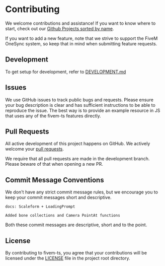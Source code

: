 # Contributing

We welcome contributions and assistance! If you want to know where to start, check out our [Github Projects sorted by name](https://github.com/Purpose-Dev/fivem-ts/projects?query=is%3Aopen+sort%3Aname-asc).

If you want to add a new feature, note that we strive to support the FiveM OneSync system, so keep that in mind when submitting feature requests.

## Development

To get setup for development, refer to [DEVELOPMENT.md](./DEVELOPMENT.md)

## Issues

We use GitHub issues to track public bugs and requests. Please ensure your bug description is clear and has sufficient instructions to be able to reproduce the issue. The best way is to provide an example resource in JS that uses any of the fivem-ts features directly.

## Pull Requests

All active development of this project happens on GitHub. We actively welcome your [pull requests](https://help.github.com/articles/creating-a-pull-request).

We require that all pull requests are made in the development branch. Please beware of that when opening a new PR.

## Commit Message Conventions

We don't have any strict commit message rules, but we encourage you to keep your commit messages short and descriptive.

```
docs: Scaleform + LoadingPrompt
```

```
Added bone collections and Camera PointAt functions
```

Both these commit messages are descriptive, short and to the point.

## License

By contributing to fivem-ts, you agree that your contributions will be licensed under the [LICENSE](./LICENSE) file in the project root directory.
